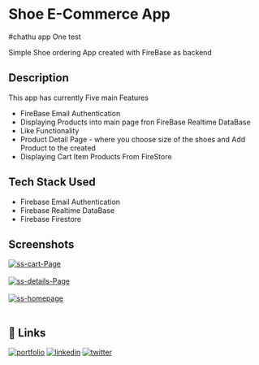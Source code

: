# Shoe E-Commerce App




#chathu app One test

Simple Shoe ordering App created with FireBase as backend

## Description

This app has currently Five main Features

* FireBase Email Authentication
* Displaying Products into main page fron FireBase Realtime DataBase
* Like Functionality
* Product Detail Page - where you choose size of the shoes and Add Product to the created
* Displaying Cart Item Products From FireStore

## Tech Stack Used

* Firebase Email Authentication
* Firebase Realtime DataBase
* Firebase Firestore

## Screenshots

<a href="https://postimg.cc/N9NXKkbC" target="_blank"><img src="https://i.postimg.cc/VvwWH7tw/ss-cart-Page.png" alt="ss-cart-Page"/></a><br/><br/>
<a href="https://postimg.cc/6Tnw5p3n" target="_blank"><img src="https://i.postimg.cc/VsHNgSPG/ss-details-Page.png" alt="ss-details-Page"/></a><br/><br/>
<a href="https://postimg.cc/XBf02QhQ" target="_blank"><img src="https://i.postimg.cc/KjVv8W5S/ss-homepage.png" alt="ss-homepage"/></a><br/><br/>

## 🔗 Links
[![portfolio](https://img.shields.io/badge/my_GitHUb-000?style=for-the-badge&logo=ko-fi&logoColor=white)](https://github.com/dszvivian/)
[![linkedin](https://img.shields.io/badge/linkedin-0A66C2?style=for-the-badge&logo=linkedin&logoColor=white)](https://www.linkedin.com/in/vivian-d-souza-0311571ba/)
[![twitter](https://img.shields.io/badge/twitter-1DA1F2?style=for-the-badge&logo=twitter&logoColor=white)](https://twitter.com/dszvivian)

